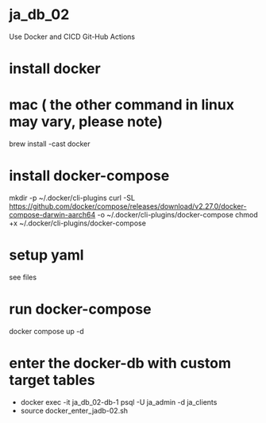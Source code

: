 # ja_db_02
Use Docker and CICD Git-Hub Actions

# install docker
# mac ( the other command in linux may vary, please note)

brew install -cast docker


# install docker-compose
mkdir -p ~/.docker/cli-plugins
curl -SL https://github.com/docker/compose/releases/download/v2.27.0/docker-compose-darwin-aarch64 -o ~/.docker/cli-plugins/docker-compose
chmod +x ~/.docker/cli-plugins/docker-compose


# setup yaml
see files

# run docker-compose 
docker compose up -d



# enter the docker-db with custom target tables

- docker exec -it ja_db_02-db-1 psql -U ja_admin -d ja_clients
- source docker_enter_jadb-02.sh
